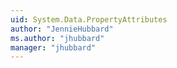 ```yaml
---
uid: System.Data.PropertyAttributes
author: "JennieHubbard"
ms.author: "jhubbard"
manager: "jhubbard"
---
```


